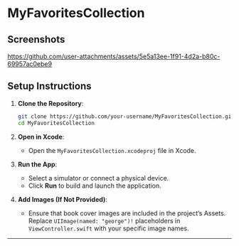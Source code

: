 

# MyFavoritesCollection


## Screenshots

https://github.com/user-attachments/assets/5e5a13ee-1f91-4d2a-b80c-69957ac0ebe9




## Setup Instructions
1. **Clone the Repository**:
   ```bash
   git clone https://github.com/your-username/MyFavoritesCollection.git
   cd MyFavoritesCollection
   ```

2. **Open in Xcode**:
   - Open the `MyFavoritesCollection.xcodeproj` file in Xcode.

3. **Run the App**:
   - Select a simulator or connect a physical device.
   - Click **Run** to build and launch the application.

4. **Add Images (If Not Provided)**:
   - Ensure that book cover images are included in the project’s Assets. Replace `UIImage(named: "george")!` placeholders in `ViewController.swift` with your specific image names.

---
